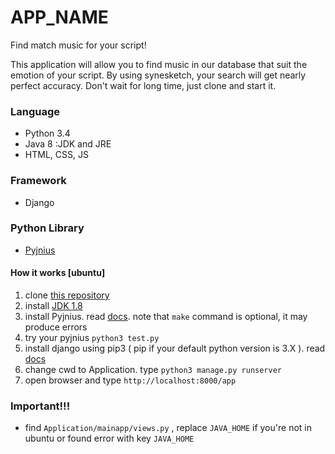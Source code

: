 # APP_NAME

Find match music for your script!

This application will allow you to find music in our database that suit the emotion of your script. By using synesketch, your search will get nearly perfect accuracy. Don't wait for long time, just clone and start it.

### Language ###
- Python 3.4
- Java 8 :JDK and JRE
- HTML, CSS, JS

### Framework ###
- Django

### Python Library ###
- [Pyjnius](https://github.com/kivy/pyjnius)

#### How it works [ubuntu] ###
1. clone [this repository](https://github.com/ryorda/MusicScriptPrediction.git)
2. install [JDK 1.8](http://www.webupd8.org/2012/09/install-oracle-java-8-in-ubuntu-via-ppa.html)
3. install Pyjnius. read [docs](https://pyjnius.readthedocs.io/en/latest/installation.html). note that `make` command is optional, it may produce errors
4. try your pyjnius `python3 test.py` 
5. install django using pip3 ( pip if your default python version is 3.X ). read [docs](https://www.djangoproject.com/download/)
6. change cwd to Application. type `python3 manage.py runserver`
7. open browser and type `http://localhost:8000/app`

### Important!!! ###
- find `Application/mainapp/views.py` , replace `JAVA_HOME` if you're not in ubuntu or found error with key `JAVA_HOME`
